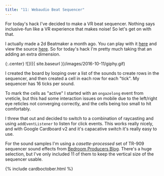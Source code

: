 ```yaml
---
title: "11: Webaudio Beat Sequencer"
---
```


For today's hack I've decided to make a VR beat sequencer. Nothing says inclusive-fun like a VR experience that makes noise! So let's get on with that.

<!-- more -->

I actually made a 2d Beatmaker a month ago. You can play with it [here](https://blog.omgmog.net/beatmaker) and view the source [here](https://github.com/omgmog/beatmaker). So for today's hack I'm pretty much taking that an adding an extra dimension.

{:.center}
![]({{ site.baseurl }}/images/2016-10-11/giphy.gif)

I created the board by looping over a list of the sounds to create rows in the sequencer, and then created a cell in each row for each "tick". My sequencer has 16 ticks per sound.

To mark the cells as "active" I started with an `ongazelong` event from vreticle, but this had some interaction issues on mobile due to the left/right eye reticles not converging correctly, and the cells being too small to hit comfortably.

I threw that out and decided to switch to a combination of raycasting and using `addEventListener` to listen for click events. This works really nicely, and with Google Cardboard v2 and it's capacative switch it's really easy to use.

For the sound samples I'm using a _casette-processed_ set of TR-909 sequencer sound effects from [Bedroom Producers Blog](http://bedroomproducersblog.com/2014/04/24/roland-tr-909-samples/). There's a huge selection, but I've only included 11 of them to keep the vertical size of the sequencer usable.

{% include cardboctober.html %}
